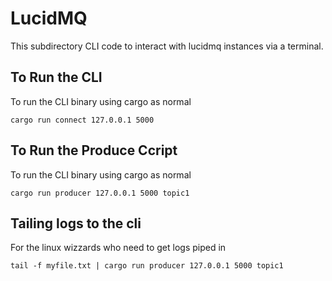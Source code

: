 # LucidMQ

This subdirectory CLI code to interact with lucidmq instances via a terminal.

## To Run the CLI

To run the CLI binary using cargo as normal

`cargo run connect 127.0.0.1 5000`


## To Run the Produce Ccript

To run the CLI binary using cargo as normal

`cargo run producer 127.0.0.1 5000 topic1`


## Tailing logs to the cli

For the linux wizzards who need to get logs piped in

```
tail -f myfile.txt | cargo run producer 127.0.0.1 5000 topic1
```